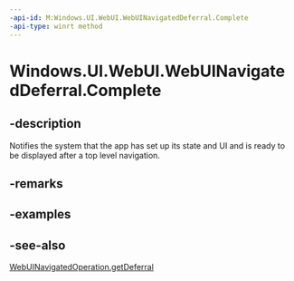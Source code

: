 ```yaml
---
-api-id: M:Windows.UI.WebUI.WebUINavigatedDeferral.Complete
-api-type: winrt method
---
```


<!-- Method syntax
public void Complete()
-->

# Windows.UI.WebUI.WebUINavigatedDeferral.Complete

## -description
Notifies the system that the app has set up its state and UI and is ready to be displayed after a top level navigation.

## -remarks

## -examples

## -see-also
[WebUINavigatedOperation.getDeferral](webuinavigatedoperation_getdeferral_254836512.md)
